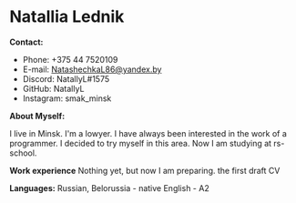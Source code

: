 # **Natallia Lednik**

**Contact:**

- Phone: +375 44 7520109
- E-mail: NatashechkaL86@yandex.by
- Discord: NatallyL#1575
- GitHub: NatallyL
- Instagram: smak_minsk

**About Myself:**

I live in Minsk.
I'm a lowyer.
I have always been interested in the work of a programmer.
I decided to try myself in this area.
Now I am studying at rs-school.

**Work experience**
Nothing yet, but now I am preparing.
the first draft CV

**Languages:**
Russian, Belorussia - native
English - A2
